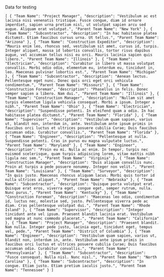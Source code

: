 Data for testing

`[
  {
    "Team Name": "Project Manager",
    "description": "Vestibulum ac est lacinia nisi venenatis tristique. Fusce congue, diam id ornare imperdiet, sapien urna pretium nisl, ut volutpat sapien arcu sed augue. Aliquam erat volutpat.",
    "Parent Team Name": "New York"
  },
  {
    "Team Name": "Subcontractor",
    "description": "In hac habitasse platea dictumst. Etiam faucibus cursus urna. Ut tellus.",
    "Parent Team Name": "Arizona"
  },
  {
    "Team Name": "Construction Expeditor",
    "description": "Mauris enim leo, rhoncus sed, vestibulum sit amet, cursus id, turpis. Integer aliquet, massa id lobortis convallis, tortor risus dapibus augue, vel accumsan tellus nisi eu orci. Mauris lacinia sapien quis libero.",
    "Parent Team Name": "Illinois"
  },
  {
    "Team Name": "Electrician",
    "description": "Curabitur in libero ut massa volutpat convallis. Morbi odio odio, elementum eu, interdum eu, tincidunt in, leo. Maecenas pulvinar lobortis est.",
    "Parent Team Name": "Michigan"
  },
  {
    "Team Name": "Subcontractor",
    "description": "Aenean lectus. Pellentesque eget nunc. Donec quis orci eget orci vehicula condimentum.",
    "Parent Team Name": "Missouri"
  },
  {
    "Team Name": "Construction Foreman",
    "description": "Phasellus in felis. Donec semper sapien a libero. Nam dui.",
    "Parent Team Name": "Illinois"
  },
  {
    "Team Name": "Construction Manager",
    "description": "Nullam sit amet turpis elementum ligula vehicula consequat. Morbi a ipsum. Integer a nibh.",
    "Parent Team Name": "Ohio"
  },
  {
    "Team Name": "Electrician",
    "description": "Suspendisse potenti. In eleifend quam a odio. In hac habitasse platea dictumst.",
    "Parent Team Name": "Florida"
  },
  {
    "Team Name": "Supervisor",
    "description": "Vestibulum quam sapien, varius ut, blandit non, interdum in, ante. Vestibulum ante ipsum primis in faucibus orci luctus et ultrices posuere cubilia Curae; Duis faucibus accumsan odio. Curabitur convallis.",
    "Parent Team Name": "Florida"
  },
  {
    "Team Name": "Engineer",
    "description": "Pellentesque at nulla. Suspendisse potenti. Cras in purus eu magna vulputate luctus.",
    "Parent Team Name": "Maryland"
  },
  {
    "Team Name": "Engineer",
    "description": "Proin eu mi. Nulla ac enim. In tempor, turpis nec euismod scelerisque, quam turpis adipiscing lorem, vitae mattis nibh ligula nec sem.",
    "Parent Team Name": "Virginia"
  },
  {
    "Team Name": "Construction Manager",
    "description": "Duis aliquam convallis nunc. Proin at turpis a pede posuere nonummy. Integer non velit.",
    "Parent Team Name": "Louisiana"
  },
  {
    "Team Name": "Surveyor",
    "description": "In quis justo. Maecenas rhoncus aliquam lacus. Morbi quis tortor id nulla ultrices aliquet.",
    "Parent Team Name": "Nebraska"
  },
  {
    "Team Name": "Subcontractor",
    "description": "Quisque porta volutpat erat. Quisque erat eros, viverra eget, congue eget, semper rutrum, nulla. Nunc purus.",
    "Parent Team Name": "Kentucky"
  },
  {
    "Team Name": "Construction Foreman",
    "description": "Maecenas leo odio, condimentum id, luctus nec, molestie sed, justo. Pellentesque viverra pede ac diam. Cras pellentesque volutpat dui.",
    "Parent Team Name": "Rhode Island"
  },
  {
    "Team Name": "Supervisor",
    "description": "Integer tincidunt ante vel ipsum. Praesent blandit lacinia erat. Vestibulum sed magna at nunc commodo placerat.",
    "Parent Team Name": "California"
  },
  {
    "Team Name": "Project Manager",
    "description": "Praesent blandit. Nam nulla. Integer pede justo, lacinia eget, tincidunt eget, tempus vel, pede.",
    "Parent Team Name": "District of Columbia"
  },
  {
    "Team Name": "Engineer",
    "description": "Vestibulum quam sapien, varius ut, blandit non, interdum in, ante. Vestibulum ante ipsum primis in faucibus orci luctus et ultrices posuere cubilia Curae; Duis faucibus accumsan odio. Curabitur convallis.",
    "Parent Team Name": "Pennsylvania"
  },
  {
    "Team Name": "Subcontractor",
    "description": "Fusce consequat. Nulla nisl. Nunc nisl.",
    "Parent Team Name": "North Carolina"
  },
  {
    "Team Name": "Subcontractor",
    "description": "In congue. Etiam justo. Etiam pretium iaculis justo.",
    "Parent Team Name": "Tennessee"
  }
]`